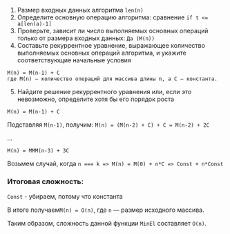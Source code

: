 1. Размер входных данных алгоритма `len(n)`
2. Определите основную операцию алгоритма: сравнение `if t <= a[len(a)-1]`
3. Проверьте, зависит ли число выполняемых основных операций только от размера входных данных: `Да (M(n))`
4. Составьте рекуррентное уравнение, выражающее количество выполняемых основных операций алгоритма, и укажите соответствующие начальные условия
```
M(n) = M(n-1) + C
где M(n) — количество операций для массива длины n, а C — константа.
```
5. Найдите решение рекуррентного уравнения или, если это невозможно, определите хотя бы его порядок роста

```M(n) = M(n-1) + C```

Подставляя `M(n-1)`, получим: `M(n) = (M(n-2) + C) + C = M(n-2) + 2C`

...

```M(n) = MMM(n-3) + 3C```

Возьмем случай, когда `n === k => M(n) = M(0) + n*C => Const + n*Const`

### Итоговая сложность:

`Const` - убираем, потому что константа

В итоге получаем`M(n) = O(n)`, где `n` — размер исходного массива.

Таким образом, сложность данной функции `MinEl` составляет `O(n)`.

